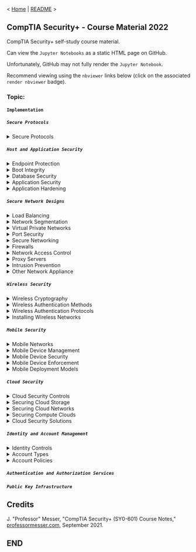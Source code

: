 < [Home](https://github.com/SeanOhAileasa) | [README](https://github.com/SeanOhAileasa/syp-implementation/blob/main/README.md) >

## CompTIA Security+ - Course Material 2022

CompTIA Security+ self-study course material.

Can view the ``Jupyter Notebooks`` as a static HTML page on GitHub.

Unfortunately, GitHub may not fully render the ``Jupyter Notebook``.

Recommend viewing using the ``nbviewer`` links below (click on the associated ``render nbviewer`` badge).

### Topic:

#### ``Implementation``

##### ``Secure Protocols``

<details close>
    <summary>Secure Protocols</summary>

- [Secure Protocols](https://nbviewer.org/github/SeanOhAileasa/syp-implementation/blob/main/rc/secure-protocols/syp-secure-protocols.ipynb#a) <br/>
</details>

##### ``Host and Application Security``

<details close>
    <summary>Endpoint Protection</summary>

- [Endpoint Protection](https://nbviewer.org/github/SeanOhAileasa/syp-implementation/blob/main/rc/host-and-application-security/syp-endpoint-protection.ipynb#a) <br/>
</details>

<details close>
    <summary>Boot Integrity</summary>

- [Boot Integrity](https://nbviewer.org/github/SeanOhAileasa/syp-implementation/blob/main/rc/host-and-application-security/syp-boot-integrity.ipynb#a) <br/>
</details>

<details close>
    <summary>Database Security</summary>

- [Database Security](https://nbviewer.org/github/SeanOhAileasa/syp-implementation/blob/main/rc/host-and-application-security/syp-database-security.ipynb#a) <br/>
</details>

<details close>
    <summary>Application Security</summary>

- [Application Security](https://nbviewer.org/github/SeanOhAileasa/syp-implementation/blob/main/rc/host-and-application-security/syp-application-security.ipynb#a) <br/>
</details>

<details close>
    <summary>Application Hardening</summary>

- [Application Hardening](https://nbviewer.org/github/SeanOhAileasa/syp-implementation/blob/main/rc/host-and-application-security/syp-application-hardening.ipynb#a) <br/>
</details>

##### ``Secure Network Designs``

<details close>
    <summary>Load Balancing</summary>

- [Load Balancing](https://nbviewer.org/github/SeanOhAileasa/syp-implementation/blob/main/rc/secure-network-designs/syp-load-balancing.ipynb#a) <br/>
</details>

<details close>
    <summary>Network Segmentation</summary>

- [Network Segmentation](https://nbviewer.org/github/SeanOhAileasa/syp-implementation/blob/main/rc/secure-network-designs/syp-network-segmentation.ipynb#a) <br/>
</details>

<details close>
    <summary>Virtual Private Networks</summary>

- [Virtual Private Networks](https://nbviewer.org/github/SeanOhAileasa/syp-implementation/blob/main/rc/secure-network-designs/syp-virtual-private-networks.ipynb#a) <br/>
</details>

<details close>
    <summary>Port Security</summary>

- [Port Security](https://nbviewer.org/github/SeanOhAileasa/syp-implementation/blob/main/rc/secure-network-designs/syp-port-security.ipynb#a) <br/>
</details>

<details close>
    <summary>Secure Networking</summary>

- [Secure Networking](https://nbviewer.org/github/SeanOhAileasa/syp-implementation/blob/main/rc/secure-network-designs/syp-secure-networking.ipynb#a) <br/>
</details>

<details close>
    <summary>Firewalls</summary>

- [Firewalls](https://nbviewer.org/github/SeanOhAileasa/syp-implementation/blob/main/rc/secure-network-designs/syp-firewalls.ipynb#a) <br/>
</details>

<details close>
    <summary>Network Access Control</summary>

- [Network Access Control](https://nbviewer.org/github/SeanOhAileasa/syp-implementation/blob/main/rc/secure-network-designs/syp-network-access-control.ipynb#a) <br/>
</details>

<details close>
    <summary>Proxy Servers</summary>

- [Proxy Servers](https://nbviewer.org/github/SeanOhAileasa/syp-implementation/blob/main/rc/secure-network-designs/syp-proxy-servers.ipynb#a) <br/>
</details>

<details close>
    <summary>Intrusion Prevention</summary>

- [Intrusion Prevention](https://nbviewer.org/github/SeanOhAileasa/syp-implementation/blob/main/rc/secure-network-designs/syp-intrusion-prevention.ipynb#a) <br/>
</details>

<details close>
    <summary>Other Network Appliance</summary>

- [Other Network Appliance](https://nbviewer.org/github/SeanOhAileasa/syp-implementation/blob/main/rc/secure-network-designs/syp-other-network-appliances.ipynb#a) <br/>
</details>

##### ``Wireless Security``

<details close>
    <summary>Wireless Cryptography</summary>

- [Wireless Cryptography](https://nbviewer.org/github/SeanOhAileasa/syp-implementation/blob/main/rc/wireless-security/syp-wireless-cryptography.ipynb#a) <br/>
</details>

<details close>
    <summary>Wireless Authentication Methods</summary>

- [Wireless Authentication Methods](https://nbviewer.org/github/SeanOhAileasa/syp-implementation/blob/main/rc/wireless-security/syp-wireless-authentication-methods.ipynb#a) <br/>
</details>

<details close>
    <summary>Wireless Authentication Protocols</summary>

- [Wireless Authentication Protocols](https://nbviewer.org/github/SeanOhAileasa/syp-implementation/blob/main/rc/wireless-security/syp-wireless-authentication-protocols.ipynb#a) <br/>
</details>

<details close>
    <summary>Installing Wireless Networks</summary>

- [Installing Wireless Networks](https://nbviewer.org/github/SeanOhAileasa/syp-implementation/blob/main/rc/wireless-security/syp-installing-wireless-networks.ipynb#a) <br/>
</details>

##### ``Mobile Security``

<details close>
    <summary>Mobile Networks</summary>

- [Mobile Networks](https://nbviewer.org/github/SeanOhAileasa/syp-implementation/blob/main/rc/mobile-security/syp-mobile-networks.ipynb#a) <br/>
</details>

<details close>
    <summary>Mobile Device Management</summary>

- [Mobile Device Management](https://nbviewer.org/github/SeanOhAileasa/syp-implementation/blob/main/rc/mobile-security/syp-mobile-device-management.ipynb#a) <br/>
</details>

<details close>
    <summary>Mobile Device Security</summary>

- [Mobile Device Security](https://nbviewer.org/github/SeanOhAileasa/syp-implementation/blob/main/rc/mobile-security/syp-mobile-device-security.ipynb#a) <br/>
</details>

<details close>
    <summary>Mobile Device Enforcement</summary>

- [Mobile Device Enforcement](https://nbviewer.org/github/SeanOhAileasa/syp-implementation/blob/main/rc/mobile-security/syp-mobile-device-enforcement.ipynb#a) <br/>
</details>

<details close>
    <summary>Mobile Deployment Models</summary>

- [Mobile Deployment Models](https://nbviewer.org/github/SeanOhAileasa/syp-implementation/blob/main/rc/mobile-security/syp-mobile-deployment-models.ipynb#a) <br/>
</details>

##### ``Cloud Security``

<details close>
    <summary>Cloud Security Controls</summary>

- [Cloud Security Controls](https://nbviewer.org/github/SeanOhAileasa/syp-implementation/blob/main/rc/cloud-security/syp-cloud-security-controls.ipynb#a) <br/>
</details>

<details close>
    <summary>Securing Cloud Storage</summary>

- [Securing Cloud Storage](https://nbviewer.org/github/SeanOhAileasa/syp-implementation/blob/main/rc/cloud-security/syp-securing-cloud-storage.ipynb#a) <br/>
</details>

<details close>
    <summary>Securing Cloud Networks</summary>

- [Securing Cloud Networks](https://nbviewer.org/github/SeanOhAileasa/syp-implementation/blob/main/rc/cloud-security/syp-securing-cloud-networks.ipynb#a) <br/>
</details>

<details close>
    <summary>Securing Compute Clouds</summary>

- [Securing Compute Clouds](https://nbviewer.org/github/SeanOhAileasa/syp-implementation/blob/main/rc/cloud-security/syp-securing-compute-clouds.ipynb#a) <br/>
</details>

<details close>
    <summary>Cloud Security Solutions</summary>

- [Cloud Security Solutions](https://nbviewer.org/github/SeanOhAileasa/syp-implementation/blob/main/rc/cloud-security/syp-cloud-security-solutions.ipynb#a) <br/>
</details>

##### ``Identity and Account Management``

<details close>
    <summary>Identity Controls</summary>

- [Identity Controls](https://nbviewer.org/github/SeanOhAileasa/syp-implementation/blob/main/rc/identity-and-account-management/syp-identity-controls.ipynb#a) <br/>
</details>

<details close>
    <summary>Account Types</summary>

- [Account Types](https://nbviewer.org/github/SeanOhAileasa/syp-implementation/blob/main/rc/identity-and-account-management/syp-account-types.ipynb#a) <br/>
</details>

<details close>
    <summary>Account Policies</summary>

- [Account Policies](https://nbviewer.org/github/SeanOhAileasa/syp-implementation/blob/main/rc/identity-and-account-management/syp-account-policies.ipynb#a) <br/>
</details>

##### ``Authentication and Authorization Services``

##### ``Public Key Infrastructure``

## Credits

J. "Professor" Messer, "CompTIA Security+ (SY0-601) Course Notes," [professormesser.com](https://web.archive.org/web/20220521181010/https://www.professormesser.com/security-plus/sy0-601/sy0-601-video/sy0-601-comptia-security-plus-course/), September 2021.

## END